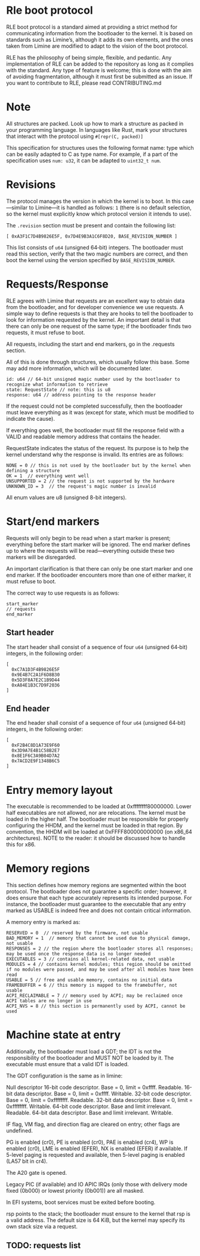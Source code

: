 # Rle boot protocol

RLE boot protocol is a standard aimed at providing a strict method for communicating information from the bootloader to the kernel. It is based on standards such as Limine’s, although it adds its own elements, and the ones taken from Limine are modified to adapt to the vision of the boot protocol.

RLE has the philosophy of being simple, flexible, and pedantic. Any implementation of RLE can be added to the repository as long as it complies with the standard. Any type of feature is welcome; this is done with the aim of avoiding fragmentation, although it must first be submitted as an issue. If you want to contribute to RLE, please read CONTRIBUTING.md

# Note

All structures are packed. Look up how to mark a structure as packed in your programming language. In languages like Rust, mark your structures that interact with the protocol using ``#[repr(C, packed)]``

This specification for structures uses the following format name: type which can be easily adapted to C as type name. For example, if a part of the specification uses ``num: u32``, it can be adapted to ``uint32_t num``.

# Revisions

The protocol manages the version in which the kernel is to boot. In this case—similar to Limine—it is handled as follows: `1` (there is no default selection, so the kernel must explicitly know which protocol version it intends to use).

The `.revision` section must be present and contain the following list:
```
[ 0xA3F1C7D4B9826E5F, 0x7D4E9B3A1C6F8D20, BASE_REVISION_NUMBER ]
```

This list consists of `u64` (unsigned 64‑bit) integers. The bootloader must read this section, verify that the two magic numbers are correct, and then boot the kernel using the version specified by `BASE_REVISION_NUMBER`.

# Requests/Response

RLE agrees with Limine that requests are an excellent way to obtain data from the bootloader, and for developer convenience we use requests. A simple way to define requests is that they are hooks to tell the bootloader to look for information requested by the kernel. An important detail is that there can only be one request of the same type; if the bootloader finds two requests, it must refuse to boot.

All requests, including the start and end markers, go in the .requests section.

All of this is done through structures, which usually follow this base. Some may add more information, which will be documented later.

```
id: u64 // 64-bit unsigned magic number used by the bootloader to recognize what information to retrieve
state: RequestState // note: this is u8
response: u64 // address pointing to the response header
```

If the request could not be completed successfully, then the bootloader must leave everything as it was (except for state, which must be modified to indicate the cause).

If everything goes well, the bootloader must fill the response field with a VALID and readable memory address that contains the header.

RequestState indicates the status of the request. Its purpose is to help the kernel understand why the response is invalid. Its entries are as follows:
```
NONE = 0 // this is not used by the bootloader but by the kernel when defining a structure
OK = 1  // everything went well
UNSUPPORTED = 2 // the request is not supported by the hardware
UNKNOWN_ID = 3  // the request's magic number is invalid
```
All enum values are u8 (unsigned 8-bit integers).

# Start/end markers
Requests will only begin to be read when a start marker is present; everything before the start marker will be ignored. The end marker defines up to where the requests will be read—everything outside these two markers will be disregarded.

An important clarification is that there can only be one start marker and one end marker. If the bootloader encounters more than one of either marker, it must refuse to boot.

The correct way to use requests is as follows:
```
start_marker
// requests
end_marker
```
## Start header
The start header shall consist of a sequence of four `u64` (unsigned 64‑bit) integers, in the following order:
```
[
  0xC7A1D3F4B9826E5F
  0x9E4B7C2A1F6D8B30
  0x5D3F8A7E2C1B9D44
  0xA84E1B3C7D9F2036
]
```

## End header
The end header  shall consist of a sequence of four `u64` (unsigned 64‑bit) integers, in the following order:
```
[
  0xF2B4C8D1A73E9F60
  0x3D9A7E4B1C58B2E7
  0x8E1F6C3A9B04D7A2
  0x7ACD2E9F1348B6C5
]
```

# Entry memory layout

The executable is recommended to be loaded at 0xffffffff80000000. Lower half executables are not allowed, nor are relocations. The kernel must be loaded in the higher half. The bootloader must be responsible for properly configuring the HHDM, and the kernel must be loaded in that region. By convention, the HHDM will be loaded at 0xFFFF800000000000 (on x86_64 architectures). NOTE to the reader: it should be discussed how to handle this for x86.

# Memory regions

This section defines how memory regions are segmented within the boot protocol. The bootloader does not guarantee a specific order; however, it does ensure that each type accurately represents its intended purpose. For instance, the bootloader must guarantee to the executable that any entry marked as USABLE is indeed free and does not contain critical information.

A memory entry is marked as:

```
RESERVED = 0  // reserved by the firmware, not usable
BAD_MEMORY = 1  // memory that cannot be used due to physical damage, not usable
RESPONSES = 2 // the region where the bootloader stores all responses; may be used once the response data is no longer needed
EXECUTABLES = 3 // contains all kernel-related data, not usable
MODULES = 4 // contains kernel modules; this region should be omitted if no modules were passed, and may be used after all modules have been read
USABLE = 5 // free and usable memory, contains no initial data
FRAMEBUFFER = 6 // this memory is mapped to the framebuffer, not usable
ACPI_RECLAIMABLE = 7 // memory used by ACPI; may be reclaimed once ACPI tables are no longer in use
ACPI_NVS = 8 // this section is permanently used by ACPI, cannot be used
```


# Machine state at entry

Additionally, the bootloader must load a GDT; the IDT is not the responsibility of the bootloader and MUST NOT be loaded by it. The executable must ensure that a valid IDT is loaded.

The GDT configuration is the same as in limine:

Null descriptor 16-bit code descriptor. Base = 0, limit = 0xffff. Readable. 16-bit data descriptor. Base = 0, limit = 0xffff. Writable. 32-bit code descriptor. Base = 0, limit = 0xffffffff. Readable. 32-bit data descriptor. Base = 0, limit = 0xffffffff. Writable. 64-bit code descriptor. Base and limit irrelevant. Readable. 64-bit data descriptor. Base and limit irrelevant. Writable.

IF flag, VM flag, and direction flag are cleared on entry; other flags are undefined.

PG is enabled (cr0), PE is enabled (cr0), PAE is enabled (cr4), WP is enabled (cr0), LME is enabled (EFER), NX is enabled (EFER) if available. If 5-level paging is requested and available, then 5-level paging is enabled (LA57 bit in cr4).

The A20 gate is opened.

Legacy PIC (if available) and IO APIC IRQs (only those with delivery mode fixed (0b000) or lowest priority (0b001)) are all masked.

In EFI systems, boot services must be exited before booting.

rsp points to the stack; the bootloader must ensure to the kernel that rsp is a valid address. The default size is 64 KiB, but the kernel may specify its own stack size via a request.

## TODO: requests list
